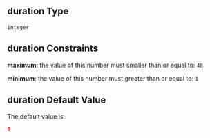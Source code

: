 ## duration Type

`integer`

## duration Constraints

**maximum**: the value of this number must smaller than or equal to: `48`

**minimum**: the value of this number must greater than or equal to: `1`

## duration Default Value

The default value is:

```json
8
```
